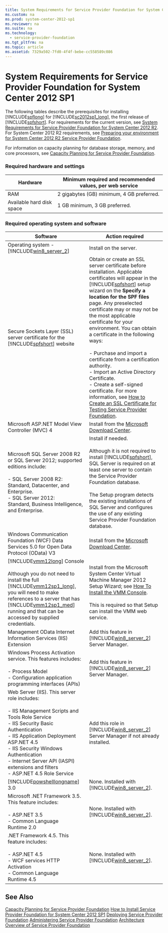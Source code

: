 ```yaml
---
title: System Requirements for Service Provider Foundation for System Center 2012 SP1
ms.custom: na
ms.prod: system-center-2012-sp1
ms.reviewer: na
ms.suite: na
ms.technology: 
  - service-provider-foundation
ms.tgt_pltfrm: na
ms.topic: article
ms.assetid: 7329a502-7fd0-4f4f-bebe-cc558589c086
---
```

# System Requirements for Service Provider Foundation for System Center 2012 SP1
The following tables describe the prerequisites for installing [!INCLUDE[spflong](../Token/spflong_md.md)] for [!INCLUDE[sc2012sp1_long](../Token/sc2012sp1_long_md.md)], the first release of [!INCLUDE[spfshort](../Token/spfshort_md.md)]. For requirements for the current version, see [System Requirements for Service Provider Foundation for System Center 2012 R2](assetId:///f7c87718-29bb-4fdd-8e2d-82c81936b346). For System Center 2012 R2 requirements, see [Preparing your environment for System Center 2012 R2 Service Provider Foundation](assetId:///f7c87718-29bb-4fdd-8e2d-82c81936b346).

For information on capacity planning for database storage, memory, and core processors, see [Capacity Planning for Service Provider Foundation](../Topic/Capacity-Planning-for-Service-Provider-Foundation.md).

### Required hardware and settings

|Hardware|Minimum required and recommended values, per web service|
|------------|------------------------------------------------------------|
|RAM|2 gigabytes \(GB\) minimum, 4 GB preferred.|
|Available hard disk space|1 GB minimum, 3 GB preferred.|

### Required operating system and software

|Software|Action required|
|------------|-------------------|
|Operating system \- [!INCLUDE[win8_server_2](../Token/win8_server_2_md.md)]|Install on the server.|
|Secure Sockets Layer \(SSL\) server certificate for the [!INCLUDE[spfshort](../Token/spfshort_md.md)] website|Obtain or create an SSL server certificate  before installation. Applicable certificates will appear in the [!INCLUDE[spfshort](../Token/spfshort_md.md)] setup wizard on the **Specify a location for the SPF files** page. Any preselected certificate may or may not be the most applicable certificate for your environment. You can obtain a certificate in the following ways:<br /><br />-   Purchase and import a certificate from a certification authority.<br />-   Import an Active Directory Certificate.<br />-   Create a self\-signed certificate. For more information, see [How to Create an SSL Certificate for Testing Service Provider Foundation](../Topic/How-to-Create-an-SSL-Certificate-for-Testing-Service-Provider-Foundation.md).|
|Microsoft ASP.NET Model View Controller \(MVC\) 4|Install from the [Microsoft Download Center](http://go.microsoft.com/fwlink/?LinkID=277086).|
|Microsoft SQL Server 2008 R2 or SQL Server 2012; supported editions include:<br /><br />-   SQL Server 2008 R2: <br />    Standard, Datacenter, and Enterprise.<br />-   SQL Server 2012: <br />    Standard, Business Intelligence, and Enterprise.|Install if needed.<br /><br />Although it is not required to install [!INCLUDE[spfshort](../Token/spfshort_md.md)], SQL Server is required on at least one server to contain the Service Provider Foundation database.<br /><br />The Setup program detects the existing installations of SQL Server and configures the use of any existing Service Provider Foundation database.|
|Windows Communication Foundation \(WCF\) Data Services 5.0 for Open Data Protocol \(OData\) V3|Install from the [Microsoft Download Center](http://go.microsoft.com/fwlink/p/?LinkId=263941).|
|[!INCLUDE[vmm12long](../Token/vmm12long_md.md)] Console<br /><br />Although you do not need to install the full [!INCLUDE[vmm12sp1_long](../Token/vmm12sp1_long_md.md)], you will need to make references to a server that has [!INCLUDE[vmm12sp1_med](../Token/vmm12sp1_med_md.md)] running and that can be accessed by supplied credentials.|Install from the Microsoft System Center Virtual Machine Manager 2012 Setup Wizard; see [How To Install the VMM Console](assetId:///08ea3103-14cf-4d05-88fd-1ff443e6df6d).<br /><br />This is required so that Setup can install the VMM web service.|
|Management OData Internet Information Services \(IIS\) Extension|Add this feature in [!INCLUDE[win8_server_2](../Token/win8_server_2_md.md)] Server Manager.|
|Windows Process Activation service. This features includes:<br /><br />-   Process Model<br />-   Configuration application programming interfaces \(APIs\)|Add this feature in [!INCLUDE[win8_server_2](../Token/win8_server_2_md.md)] Server Manager.|
|Web Server \(IIS\). This server role includes:<br /><br />-   IIS Management Scripts and Tools Role Service<br />-   IIS Security Basic Authentication<br />-   IIS Application Deployment ASP.NET 4.5<br />-   IIS Security Windows Authentication<br />-   Internet Server API \(IASPI\) extensions and filters<br />-   ASP.NET 4.5 Role Service|Add this role in [!INCLUDE[win8_server_2](../Token/win8_server_2_md.md)] Server Manager if not already installed.|
|[!INCLUDE[powshelllongname](../Token/powshelllongname_md.md)] 3.0|None. Installed with [!INCLUDE[win8_server_2](../Token/win8_server_2_md.md)].|
|Microsoft .NET Framework 3.5. This feature includes:<br /><br />-   ASP.NET 3.5<br />-   Common Language Runtime 2.0|None. Installed with [!INCLUDE[win8_server_2](../Token/win8_server_2_md.md)].|
|.NET Framework 4.5. This feature includes:<br /><br />-   ASP.NET 4.5<br />-   WCF services HTTP Activation<br />-   Common Language Runtime 4.5|None. Installed with [!INCLUDE[win8_server_2](../Token/win8_server_2_md.md)].|

## See Also
[Capacity Planning for Service Provider Foundation](../Topic/Capacity-Planning-for-Service-Provider-Foundation.md)
[How to Install Service Provider Foundation for System Center 2012 SP1](../Topic/How-to-Install-Service-Provider-Foundation-for-System-Center-2012-SP1.md)
[Deploying Service Provider Foundation](../Topic/Deploying-Service-Provider-Foundation.md)
[Administering Service Provider Foundation](../Topic/Administering-Service-Provider-Foundation.md)
[Architecture Overview of Service Provider Foundation](../Topic/Architecture-Overview-of-Service-Provider-Foundation.md)

